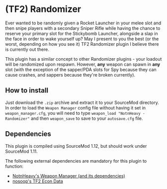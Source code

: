 # (TF2) Randomizer

Ever wanted to be randomly given a Rocket Launcher in your melee slot and then snipe players with a secondary Sniper Rifle while having the chance to reserve your primary slot for the Stickybomb Launcher, alongside a slap in the face in order to wake yourself up? May I present to you the best (or the worst, depending on how you see it) TF2 Randomizer plugin I believe there is currently out there.

This plugin has a similar concept to other Randomizer plugins - your loadout will be randomized upon respawn. However, **any** weapon can spawn in **any** slot (with the exception of the sapper/PDA slots for Spy because they can cause crashes, and sappers because they're broken currently).

## How to install
Just download the `.zip` archive and extract it to your SourceMod directory. In order to load the `Weapon Manager` config file without having it set in `weapon_manager.cfg`, you will need to type `weapon_load "NotnHeavy - Randomizer"` and then `weapon_save` to save to your `autosave.cfg` file.

## Dependencies
This plugin is compiled using SourceMod 1.12, but should work under SourceMod 1.11.

The following external dependencies are mandatory for this plugin to function:
- [NotnHeavy's Weapon Manager (and its dependencies)](https://github.com/NotnHeavy/TF2-Weapon-Manager)
- [nosoop's TF2 Econ Data](https://github.com/nosoop/SM-TFEconData)